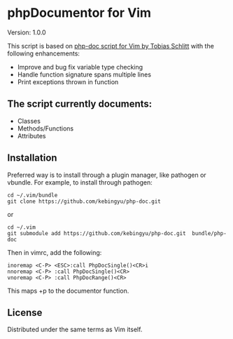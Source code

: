 # phpDocumentor for Vim

Version: 1.0.0

This script is based on [php-doc script for Vim by Tobias Schlitt](http://www.vim.org/scripts/script.php?script_id=1355) with the following enhancements:
* Improve and bug fix variable type checking
* Handle function signature spans multiple lines
* Print exceptions thrown in function

## The script currently documents:

* Classes
* Methods/Functions
* Attributes

## Installation

Preferred way is to install through a plugin manager, like pathogen or vbundle. For example, to install through pathogen:

    cd ~/.vim/bundle
    git clone https://github.com/kebingyu/php-doc.git

or 

    cd ~/.vim
    git submodule add https://github.com/kebingyu/php-doc.git  bundle/php-doc

Then in vimrc, add the following:

    inoremap <C-P> <ESC>:call PhpDocSingle()<CR>i
    nnoremap <C-P> :call PhpDocSingle()<CR>
    vnoremap <C-P> :call PhpDocRange()<CR>

This maps <ctrl>+p to the documentor function. 

## License

Distributed under the same terms as Vim itself.
